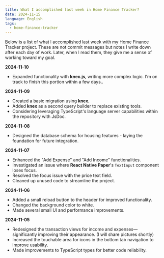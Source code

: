 ```yaml
---
title: What I accomplished last week in Home Finance Tracker?
date: 2024-11-15
language: English
tags:
  - home-finance-tracker
---
```


Below is a list of what I accomplished last week with my Home Finance Tracker project. These are not commit messages but notes I write down after each day of work. Later, when I read them, they give me a sense of working toward my goal.

**2024-11-10**
- Expanded functionality with **knex.js**, writing more complex logic. I'm on track to finish this portion within a few days..

**2024-11-09**
- Created a basic migration using **knex**.
- Added **knex** as a second query builder to replace existing tools.
- Considering leveraging TypeScript's language server capabilities within the repository with JsDoc.

**2024-11-08**
- Designed the database schema for housing features - laying the foundation for future integration.

**2024-11-07**
- Enhanced the "Add Expense" and "Add Income" functionalities.
- Investigated an issue where **React Native Paper**'s `TextInput` component loses focus.
- Resolved the focus issue with the price text field.
- Cleaned up unused code to streamline the project.

**2024-11-06**
- Added a small reload button to the header for improved functionality.
- Changed the background color to white.
- Made several small UI and performance improvements.

**2024-11-05**
- Redesigned the transaction views for income and expenses—significantly improving their appearance. (I will share pictures shortly)
- Increased the touchable area for icons in the bottom tab navigation to improve usability.
- Made improvements to TypeScript types for better code reliability.
